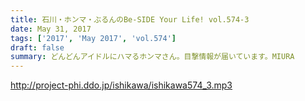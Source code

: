 ```yaml
---
title: 石川・ホンマ・ぶるんのBe-SIDE Your Life! vol.574-3
date: May 31, 2017
tags: ['2017', 'May 2017', 'vol.574']
draft: false
summary: どんどんアイドルにハマるホンマさん。目撃情報が届いています。MIURA
---
```


http://project-phi.ddo.jp/ishikawa/ishikawa574_3.mp3